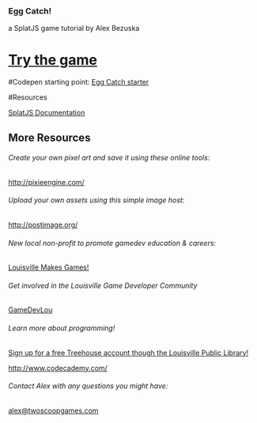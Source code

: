 ### Egg Catch!
a SplatJS game tutorial by Alex Bezuska

# [Try the game](http://louisvillemakesgames.org/education/projects/candycatch/)

#Codepen starting point:
[Egg Catch starter](http://codepen.io/AlexBezuska/pen/KzYozg)


#Resources

[SplatJS Documentation](http://splatjs.com/)



## More Resources

###### Create your own pixel art and save it using these online tools:
http://pixieengine.com/

###### Upload your own assets using this simple image host:
http://postimage.org/

###### New local non-profit to promote gamedev education & careers:
[Louisville Makes Games!](http://www.louisvillemakesgames.org)


###### Get involved in the Louisville Game Developer Community
[GameDevLou](http://www.gamedevlou.org)


###### Learn more about programming!
[Sign up for a free Treehouse account though the Louisville Public Library!](http://www.lfpl.org/treehouse/)

http://www.codecademy.com/


###### Contact Alex with any questions you might have:
[alex@twoscoopgames.com](mailto:alex@twoscoopgames.com)
